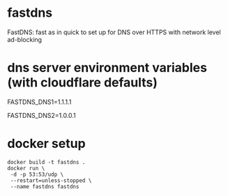 # fastdns
FastDNS: fast as in quick to set up for DNS over HTTPS with network level ad-blocking

# dns server environment variables (with cloudflare defaults)
FASTDNS_DNS1=1.1.1.1

FASTDNS_DNS2=1.0.0.1

# docker setup
```
docker build -t fastdns .
docker run \
 -d -p 53:53/udp \
 --restart=unless-stopped \
 --name fastdns fastdns
```
